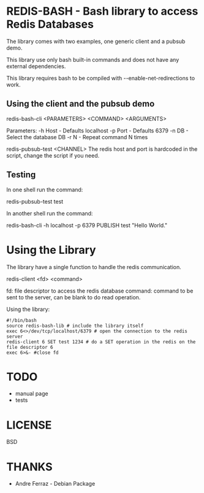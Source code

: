 REDIS-BASH - Bash library to access Redis Databases
==========
The library comes with two examples, one generic client and a pubsub demo.

This library use only bash built-in commands and does not have any external dependencies.

This library requires bash to be compiled with --enable-net-redirections to work.

Using the client and the pubsub demo
----------------

redis-bash-cli \<PARAMETERS\> \<COMMAND\> \<ARGUMENTS\>

Parameters:
	-h Host - Defaults localhost
	-p Port - Defaults 6379
	-n DB - Select the database DB
	-r N - Repeat command N times
	

redis-pubsub-test \<CHANNEL\>
	The redis host and port is hardcoded in the script, change the script if you need.
	
Testing
-------
In one shell run the command:

redis-pubsub-test test

In another shell run the command:

redis-bash-cli -h localhost -p 6379 PUBLISH test "Hello World."
	
Using the Library
=================
The library have a single function to handle the redis communication.

redis-client \<fd\> \<command\>

fd: file descriptor to access the redis database
command: command to be sent to the server, can be blank to do read operation.

Using the library:
```
#!/bin/bash
source redis-bash-lib # include the library itself
exec 6<>/dev/tcp/localhost/6379 # open the connection to the redis server
redis-client 6 SET test 1234 # do a SET operation in the redis on the file descriptor 6
exec 6>&- #close fd
```

TODO
====
- manual page
- tests

LICENSE
=======
BSD

THANKS
======
- Andre Ferraz - Debian Package
